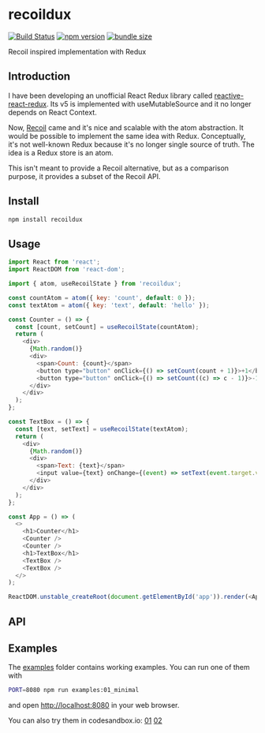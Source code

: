 # recoildux

[![Build Status](https://travis-ci.com/dai-shi/recoildux.svg?branch=master)](https://travis-ci.com/dai-shi/recoildux)
[![npm version](https://badge.fury.io/js/recoildux.svg)](https://badge.fury.io/js/recoildux)
[![bundle size](https://badgen.net/bundlephobia/minzip/recoildux)](https://bundlephobia.com/result?p=recoildux)

Recoil inspired implementation with Redux

## Introduction

I have been developing an unofficial React Redux library
called [reactive-react-redux](https://github.com/dai-shi/reactive-react-redux).
Its v5 is implemented with useMutableSource and
it no longer depends on React Context.

Now, [Recoil](https://recoiljs.org) came and it's nice and scalable
with the atom abstraction.
It would be possible to implement the same idea with Redux.
Conceptually, it's not well-known Redux
because it's no longer single source of truth.
The idea is a Redux store is an atom.

This isn't meant to provide a Recoil alternative,
but as a comparison purpose, it provides a subset of the Recoil API.

## Install

```bash
npm install recoildux
```

## Usage

```javascript
import React from 'react';
import ReactDOM from 'react-dom';

import { atom, useRecoilState } from 'recoildux';

const countAtom = atom({ key: 'count', default: 0 });
const textAtom = atom({ key: 'text', default: 'hello' });

const Counter = () => {
  const [count, setCount] = useRecoilState(countAtom);
  return (
    <div>
      {Math.random()}
      <div>
        <span>Count: {count}</span>
        <button type="button" onClick={() => setCount(count + 1)}>+1</button>
        <button type="button" onClick={() => setCount((c) => c - 1)}>-1</button>
      </div>
    </div>
  );
};

const TextBox = () => {
  const [text, setText] = useRecoilState(textAtom);
  return (
    <div>
      {Math.random()}
      <div>
        <span>Text: {text}</span>
        <input value={text} onChange={(event) => setText(event.target.value)} />
      </div>
    </div>
  );
};

const App = () => (
  <>
    <h1>Counter</h1>
    <Counter />
    <Counter />
    <h1>TextBox</h1>
    <TextBox />
    <TextBox />
  </>
);

ReactDOM.unstable_createRoot(document.getElementById('app')).render(<App />);
```

## API

<!-- Generated by documentation.js. Update this documentation by updating the source code. -->

## Examples

The [examples](examples) folder contains working examples.
You can run one of them with

```bash
PORT=8080 npm run examples:01_minimal
```

and open <http://localhost:8080> in your web browser.

You can also try them in codesandbox.io:
[01](https://codesandbox.io/s/github/dai-shi/recoildux/tree/master/examples/01_minimal)
[02](https://codesandbox.io/s/github/dai-shi/recoildux/tree/master/examples/02_typescript)
